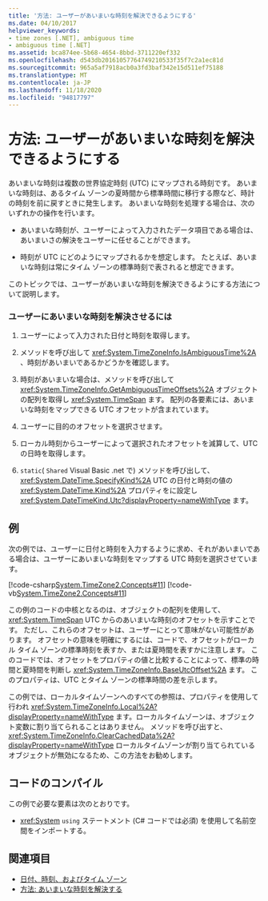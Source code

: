 ```yaml
---
title: '方法: ユーザーがあいまいな時刻を解決できるようにする'
ms.date: 04/10/2017
helpviewer_keywords:
- time zones [.NET], ambiguous time
- ambiguous time [.NET]
ms.assetid: bca874ee-5b68-4654-8bbd-3711220ef332
ms.openlocfilehash: d543db20161057764749210533f35f7c2a1ec81d
ms.sourcegitcommit: 965a5af7918acb0a3fd3baf342e15d511ef75188
ms.translationtype: MT
ms.contentlocale: ja-JP
ms.lasthandoff: 11/18/2020
ms.locfileid: "94817797"
---
```

# <a name="how-to-let-users-resolve-ambiguous-times"></a>方法: ユーザーがあいまいな時刻を解決できるようにする

あいまいな時刻は複数の世界協定時刻 (UTC) にマップされる時刻です。 あいまいな時刻は、あるタイム ゾーンの夏時間から標準時間に移行する際など、時計の時刻を前に戻すときに発生します。 あいまいな時刻を処理する場合は、次のいずれかの操作を行います。

- あいまいな時刻が、ユーザーによって入力されたデータ項目である場合は、あいまいさの解決をユーザーに任せることができます。

- 時刻が UTC にどのようにマップされるかを想定します。 たとえば、あいまいな時刻は常にタイム ゾーンの標準時刻で表されると想定できます。

このトピックでは、ユーザーがあいまいな時刻を解決できるようにする方法について説明します。

### <a name="to-let-a-user-resolve-an-ambiguous-time"></a>ユーザーにあいまいな時刻を解決させるには

1. ユーザーによって入力された日付と時刻を取得します。

2. メソッドを呼び出して <xref:System.TimeZoneInfo.IsAmbiguousTime%2A> 、時刻があいまいであるかどうかを確認します。

3. 時刻があいまいな場合は、メソッドを呼び出して <xref:System.TimeZoneInfo.GetAmbiguousTimeOffsets%2A> オブジェクトの配列を取得し <xref:System.TimeSpan> ます。 配列の各要素には、あいまいな時刻をマップできる UTC オフセットが含まれています。

4. ユーザーに目的のオフセットを選択させます。

5. ローカル時刻からユーザーによって選択されたオフセットを減算して、UTC の日時を取得します。

6. `static`( `Shared` Visual Basic .net で) メソッドを呼び出して、 <xref:System.DateTime.SpecifyKind%2A> UTC の日付と時刻の値の <xref:System.DateTime.Kind%2A> プロパティをに設定し <xref:System.DateTimeKind.Utc?displayProperty=nameWithType> ます。

## <a name="example"></a>例

次の例では、ユーザーに日付と時刻を入力するように求め、それがあいまいである場合は、ユーザーにあいまいな時刻をマップする UTC 時刻を選択させています。

[!code-csharp[System.TimeZone2.Concepts#11](../../../samples/snippets/csharp/VS_Snippets_CLR_System/system.TimeZone2.Concepts/CS/TimeZone2Concepts.cs#11)]
[!code-vb[System.TimeZone2.Concepts#11](../../../samples/snippets/visualbasic/VS_Snippets_CLR_System/system.TimeZone2.Concepts/VB/TimeZone2Concepts.vb#11)]

この例のコードの中核となるのは、オブジェクトの配列を使用して、 <xref:System.TimeSpan> UTC からのあいまいな時刻のオフセットを示すことです。 ただし、これらのオフセットは、ユーザーにとって意味がない可能性があります。 オフセットの意味を明確にするには、コードで、オフセットがローカル タイム ゾーンの標準時刻を表すか、または夏時間を表すかに注意します。 このコードでは、オフセットをプロパティの値と比較することによって、標準の時間と夏時間を判断し <xref:System.TimeZoneInfo.BaseUtcOffset%2A> ます。 このプロパティは、UTC とタイム ゾーンの標準時間の差を示します。

この例では、ローカルタイムゾーンへのすべての参照は、プロパティを使用して行われ <xref:System.TimeZoneInfo.Local%2A?displayProperty=nameWithType> ます。ローカルタイムゾーンは、オブジェクト変数に割り当てられることはありません。 メソッドを呼び出すと、 <xref:System.TimeZoneInfo.ClearCachedData%2A?displayProperty=nameWithType> ローカルタイムゾーンが割り当てられているオブジェクトが無効になるため、この方法をお勧めします。

## <a name="compiling-the-code"></a>コードのコンパイル

この例で必要な要素は次のとおりです。

- <xref:System> `using` ステートメント (C# コードでは必須) を使用して名前空間をインポートする。

## <a name="see-also"></a>関連項目

- [日付、時刻、およびタイム ゾーン](index.md)
- [方法: あいまいな時刻を解決する](resolve-ambiguous-times.md)
